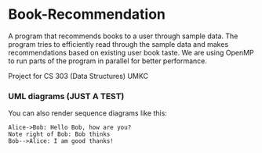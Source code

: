 # Book-Recommendation

A program that recommends books to a user through sample data. The program tries to efficiently read through the sample data and makes recommendations based on existing user book taste. We are using OpenMP to run parts of the program in parallel for better performance.

Project for CS 303 (Data Structures) UMKC

### UML diagrams (JUST A TEST)

You can also render sequence diagrams like this:

```sequence
Alice->Bob: Hello Bob, how are you?
Note right of Bob: Bob thinks
Bob-->Alice: I am good thanks!
```